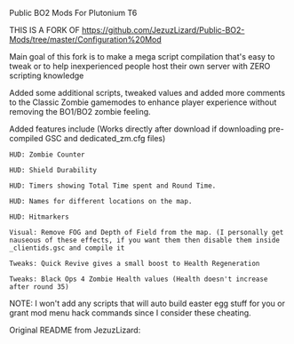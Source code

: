  Public BO2 Mods For Plutonium T6

THIS IS A FORK OF https://github.com/JezuzLizard/Public-BO2-Mods/tree/master/Configuration%20Mod

Main goal of this fork is to make a mega script compilation that's easy to tweak or to help inexperienced people host their own server with ZERO scripting knowledge

Added some additional scripts, tweaked values and added more comments to the Classic Zombie gamemodes to enhance player experience without removing the BO1/BO2 zombie feeling.

Added features include (Works directly after download if downloading pre-compiled GSC and dedicated_zm.cfg files)

    HUD: Zombie Counter

    HUD: Shield Durability

    HUD: Timers showing Total Time spent and Round Time.

    HUD: Names for different locations on the map.

    HUD: Hitmarkers

    Visual: Remove FOG and Depth of Field from the map. (I personally get nauseous of these effects, if you want them then disable them inside _clientids.gsc and compile it

    Tweaks: Quick Revive gives a small boost to Health Regeneration

    Tweaks: Black Ops 4 Zombie Health values (Health doesn't increase after round 35)

NOTE: I won't add any scripts that will auto build easter egg stuff for you or grant mod menu hack commands since I consider these cheating.

Original README from JezuzLizard:
